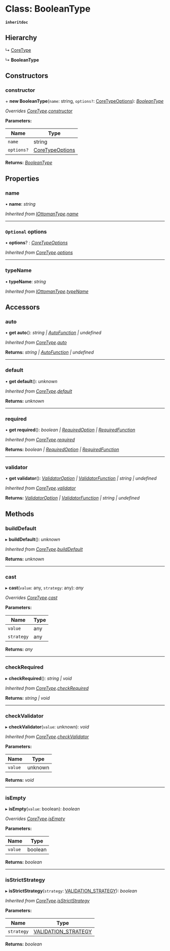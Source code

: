 # Class: BooleanType

**`inheritdoc`** 

## Hierarchy

  ↳ [CoreType](coretype.md)

  ↳ **BooleanType**

## Constructors

###  constructor

\+ **new BooleanType**(`name`: string, `options?`: [CoreTypeOptions](../interfaces/coretypeoptions.md)): *[BooleanType](booleantype.md)*

*Overrides [CoreType](coretype.md).[constructor](coretype.md#protected-constructor)*

**Parameters:**

Name | Type |
------ | ------ |
`name` | string |
`options?` | [CoreTypeOptions](../interfaces/coretypeoptions.md) |

**Returns:** *[BooleanType](booleantype.md)*

## Properties

###  name

• **name**: *string*

*Inherited from [IOttomanType](iottomantype.md).[name](iottomantype.md#name)*

___

### `Optional` options

• **options**? : *[CoreTypeOptions](../interfaces/coretypeoptions.md)*

*Inherited from [CoreType](coretype.md).[options](coretype.md#optional-options)*

___

###  typeName

• **typeName**: *string*

*Inherited from [IOttomanType](iottomantype.md).[typeName](iottomantype.md#typename)*

## Accessors

###  auto

• **get auto**(): *string | [AutoFunction](../globals.md#autofunction) | undefined*

*Inherited from [CoreType](coretype.md).[auto](coretype.md#auto)*

**Returns:** *string | [AutoFunction](../globals.md#autofunction) | undefined*

___

###  default

• **get default**(): *unknown*

*Inherited from [CoreType](coretype.md).[default](coretype.md#default)*

**Returns:** *unknown*

___

###  required

• **get required**(): *boolean | [RequiredOption](../interfaces/requiredoption.md) | [RequiredFunction](../globals.md#requiredfunction)*

*Inherited from [CoreType](coretype.md).[required](coretype.md#required)*

**Returns:** *boolean | [RequiredOption](../interfaces/requiredoption.md) | [RequiredFunction](../globals.md#requiredfunction)*

___

###  validator

• **get validator**(): *[ValidatorOption](../interfaces/validatoroption.md) | [ValidatorFunction](../globals.md#validatorfunction) | string | undefined*

*Inherited from [CoreType](coretype.md).[validator](coretype.md#validator)*

**Returns:** *[ValidatorOption](../interfaces/validatoroption.md) | [ValidatorFunction](../globals.md#validatorfunction) | string | undefined*

## Methods

###  buildDefault

▸ **buildDefault**(): *unknown*

*Inherited from [CoreType](coretype.md).[buildDefault](coretype.md#builddefault)*

**Returns:** *unknown*

___

###  cast

▸ **cast**(`value`: any, `strategy`: any): *any*

*Overrides [CoreType](coretype.md).[cast](coretype.md#cast)*

**Parameters:**

Name | Type |
------ | ------ |
`value` | any |
`strategy` | any |

**Returns:** *any*

___

###  checkRequired

▸ **checkRequired**(): *string | void*

*Inherited from [CoreType](coretype.md).[checkRequired](coretype.md#checkrequired)*

**Returns:** *string | void*

___

###  checkValidator

▸ **checkValidator**(`value`: unknown): *void*

*Inherited from [CoreType](coretype.md).[checkValidator](coretype.md#checkvalidator)*

**Parameters:**

Name | Type |
------ | ------ |
`value` | unknown |

**Returns:** *void*

___

###  isEmpty

▸ **isEmpty**(`value`: boolean): *boolean*

*Overrides [CoreType](coretype.md).[isEmpty](coretype.md#isempty)*

**Parameters:**

Name | Type |
------ | ------ |
`value` | boolean |

**Returns:** *boolean*

___

###  isStrictStrategy

▸ **isStrictStrategy**(`strategy`: [VALIDATION_STRATEGY](../enums/validation_strategy.md)): *boolean*

*Inherited from [CoreType](coretype.md).[isStrictStrategy](coretype.md#isstrictstrategy)*

**Parameters:**

Name | Type |
------ | ------ |
`strategy` | [VALIDATION_STRATEGY](../enums/validation_strategy.md) |

**Returns:** *boolean*
